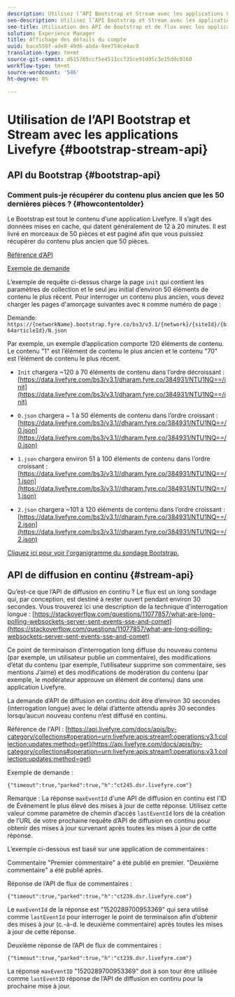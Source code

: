 ```yaml
---
description: Utilisez l’API Bootstrap et Stream avec les applications Livefyre.
seo-description: Utilisez l’API Bootstrap et Stream avec les applications Livefyre.
seo-title: Utilisation des API de Bootstrap et de flux avec les applications Livefyre
solution: Experience Manager
title: Affichage des détails du compte
uuid: bace558f-ade8-49d6-abda-9ee754ce4ac0
translation-type: tm+mt
source-git-commit: d615705ccf5e4511cc735ce91d95c3e15d0c0160
workflow-type: tm+mt
source-wordcount: '546'
ht-degree: 0%

---
```



# Utilisation de l’API Bootstrap et Stream avec les applications Livefyre {#bootstrap-stream-api}

## API du Bootstrap {#bootstrap-api}

### Comment puis-je récupérer du contenu plus ancien que les 50 dernières pièces ? {#howcontentolder}

Le Bootstrap est tout le contenu d’une application Livefyre. Il s’agit des données mises en cache, qui datent généralement de 12 à 20 minutes. Il est livré en morceaux de 50 pièces et est paginé afin que vous puissiez récupérer du contenu plus ancien que 50 pièces.

[Référence d’API](https://api.livefyre.com/docs/apis/by-category/collections#operation=urn:livefyre:apis:bootstrap:operations:bs3:v3.1:network:site:article:init:method=get)

[Exemple de demande](https://data.livefyre.com/bs3/v3.1/dharam.fyre.co/384931/NTU1NQ==/init)

L’exemple de requête ci-dessus charge la page `init` qui contient les paramètres de collection et le seul jeu initial d’environ 50 éléments de contenu le plus récent. Pour interroger un contenu plus ancien, vous devez charger les pages d&#39;amorçage suivantes avec `N` comme numéro de page :

Demande: `https://{networkName}.bootstrap.fyre.co/bs3/v3.1/{network}/{siteId}/{b64articleId}/N.json`

Par exemple, un exemple d’application comporte 120 éléments de contenu. Le contenu &quot;1&quot; est l’élément de contenu le plus ancien et le contenu &quot;70&quot; est l’élément de contenu le plus récent.

* `Init` chargera ~120 à 70 éléments de contenu dans l’ordre décroissant :  [https://data.livefyre.com/bs3/v3.1/dharam.fyre.co/384931/NTU1NQ==/init](https://data.livefyre.com/bs3/v3.1/dharam.fyre.co/384931/NTU1NQ==/init)

* `O.json` chargera ~ 1 à 50 éléments de contenu dans l’ordre croissant :  [https://data.livefyre.com/bs3/v3.1//dharam.fyre.co/384931/NTU1NQ==/0.json](https://data.livefyre.com/bs3/v3.1//dharam.fyre.co/384931/NTU1NQ==/0.json)

* `1.json` chargera environ 51 à 100 éléments de contenu dans l’ordre croissant :  [https://data.livefyre.com/bs3/v3.1//dharam.fyre.co/384931/NTU1NQ==/1.json](https://data.livefyre.com/bs3/v3.1//dharam.fyre.co/384931/NTU1NQ==/1.json)

* `2.json` chargera ~101 à 120 éléments de contenu dans l’ordre croissant :[https://data.livefyre.com/bs3/v3.1//dharam.fyre.co/384931/NTU1NQ==/2.json](https://data.livefyre.com/bs3/v3.1//dharam.fyre.co/384931/NTU1NQ==/2.json)

[Cliquez ici pour voir l&#39;organigramme du sondage Bootstrap.](https://marketing-resource-help.s3.amazonaws.com/resources/help/en_US/livefyre/bootstrap-poll-flowchart.pdf)

## API de diffusion en continu {#stream-api}

Qu’est-ce que l’API de diffusion en continu ?
Le flux est un long sondage qui, par conception, est destiné à rester ouvert pendant environ 30 secondes. Vous trouverez ici une description de la technique d&#39;interrogation longue : [https://stackoverflow.com/questions/11077857/what-are-long-polling-websockets-server-sent-events-sse-and-comet](https://stackoverflow.com/questions/11077857/what-are-long-polling-websockets-server-sent-events-sse-and-comet)

Ce point de terminaison d’interrogation long diffuse du nouveau contenu (par exemple, un utilisateur publie un commentaire), des modifications d’état du contenu (par exemple, l’utilisateur supprime son commentaire, ses mentions J’aime) et des modifications de modération du contenu (par exemple, le modérateur approuve un élément de contenu) dans une application Livefyre.

La demande d’API de diffusion en continu doit être d’environ 30 secondes (interrogation longue) avec le délai d’attente attendu après 30 secondes lorsqu’aucun nouveau contenu n’est diffusé en continu.

Référence de l&#39;API : [https://api.livefyre.com/docs/apis/by-category/collections#operation=urn:livefyre:apis:stream1:operations:v3.1:collection:updates:method=get](https://api.livefyre.com/docs/apis/by-category/collections#operation=urn:livefyre:apis:stream1:operations:v3.1:collection:updates:method=get)

Exemple de demande :

`{"timeout":true,"parked":true,"h":"ct245.dsr.livefyre.com"}`

Remarque : La réponse `maxEventId` d&#39;une API de diffusion en continu est l&#39;ID de Événement le plus élevé des mises à jour de cette réponse. Utilisez cette valeur comme paramètre de chemin d’accès `lastEventId` lors de la création de l’URL de votre prochaine requête d’API de diffusion en continu pour obtenir des mises à jour survenant après toutes les mises à jour de cette réponse.

L’exemple ci-dessous est basé sur une application de commentaires :

Commentaire &quot;Premier commentaire&quot; a été publié en premier. &quot;Deuxième commentaire&quot; a été publié après.

Réponse de l’API de flux de commentaires :

`{"timeout":true,"parked":true,"h":"ct239.dsr.livefyre.com"}`

Le `maxEventId` de la réponse est &quot;1520289700953369&quot; qui sera utilisé comme `lastEventId` pour interroger le point de terminaison afin d’obtenir des mises à jour (c.-à-d. le deuxième commentaire) après toutes les mises à jour de cette réponse.

Deuxième réponse de l’API de flux de commentaires :

`{"timeout":true,"parked":true,"h":"ct239.dsr.livefyre.com"}`

La réponse `maxEventID` &quot;1520289700953369&quot; doit à son tour être utilisée comme `lastEventID` réponse de l’API de diffusion en continu pour la prochaine mise à jour.
